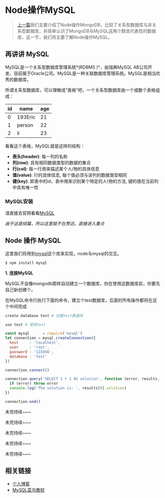 # Node操作MySQL

> [上一篇]()我们主要介绍了Node操作MongoDB，比较了关系型数据库与非关系型数据库，并简单认识了MongoDB与MySQL这两个颇具代表性的数据库。这一节，我们将主要了解Node操作MySQL。

## 再讲讲 MySQL

MySQL是一个关系型数据库管理系统*(RDBMS )*，由瑞典MySQL AB公司开发，目前属于Oracle公司。MySQL是一种关联数据库管理系统。MySQL是相当优秀的数据库。

所谓关系型数据库，可以理解成“表格”吧，一个关系型数据库由一个或数个表格组成：

| id   | name     | age  |
| ---- | -------- | ---- |
| 0    | 193Eric  | 21   |
| 1    | person   | 22   |
| 2    | li       | 23   |

看看这个表格，MySQL就是这样的结构：
- **表头(header)**: 每一列的名称
- **列(row)**: 具有相同数据类型的数据的集合
- **行(col)**: 每一行用来描述某个人/物的具体信息
- **值(value)**: 行的具体信息, 每个值必须与该列的数据类型相同
- **键(key)**: 即表中的id，表中用来识别某个特定的人\物的方法, 键的值在当前列中具有唯一性


### MySQL安装

请直接去官网看看[MySQL](https://dev.mysql.com/downloads/)

*由于这是续篇，所以这里就不在赘述。直接进入重点*

## Node 操作 MySQL

这里我们将用到[mysql](https://github.com/mysqljs/mysql)这个库来实现，node与mysql的交互。

```javascript
$ npm install mysql
```

**1. 连接MySQL**

MySQL不会像mongodb那样自动建立一个数据库，你在使用这数据库前，你要先自己新创建个。

在MySQL命令行执行下面的命令，建立个test数据库，后面的所有操作都将在这个中间完成

```bash
create database test # 创建test数据库

use test # 使用test
```

```javascript
const mysql      = require('mysql')
let connection = mysql.createConnection({
  host     : 'localhost',
  user     : 'root',
  password : '123456',
  database : 'test'
})

connection.connect()

connection.query('SELECT 1 + 1 AS solution', function (error, results, fields) {
  if (error) throw error
  console.log('The solution is: ', results[0].solution)
})

connection.end()
```

 未完待续~~~

 未完待续~~~

 未完待续~~~

 未完待续~~~

 未完待续~~~

##  相关链接

- [个人博客](http://www.xingxin.me/)
- [MySQL菜鸟教程](http://www.runoob.com/mysql/mysql-tutorial.html)